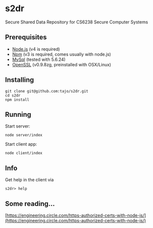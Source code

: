 # s2dr
Secure Shared Data Repository for CS6238 Secure Computer Systems

## Prerequisites

- [Node.js](https://nodejs.org/en/) (v4 is required)
- [Npm](https://www.npmjs.com/) (v3 is required, comes usually with node.js)
- [MySql](https://www.mysql.com/) (tested with 5.6.24)
- [OpenSSL](https://www.openssl.org) (v0.9.8zg, preinstalled with OSX/Linux)

## Installing

```
git clone git@github.com:tajo/s2dr.git
cd s2dr
npm install
```

## Running

Start server:
```
node server/index
```

Start client app:
```
node client/index
```

## Info

Get help in the client via
```
s2dr> help
```

## Some reading...

[https://engineering.circle.com/https-authorized-certs-with-node-js/](https://engineering.circle.com/https-authorized-certs-with-node-js/)


